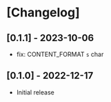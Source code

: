 # [Changelog]

## [0.1.1] - 2023-10-06

- fix: CONTENT_FORMAT `s` char

## [0.1.0] - 2022-12-17

- Initial release